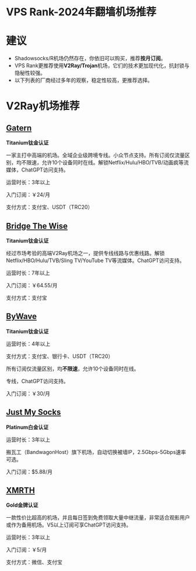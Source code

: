 # VPS Rank-2024年翻墙机场推荐

# 建议

- Shadowsocks/R机场仍然存在，你依旧可以购买，推荐**按月订阅**。
- VPS Rank更推荐使用**V2Ray/Trojan**机场，它们的技术更加现代化，抗封锁与隐秘性较强。
- 以下列表的厂商经过多年的观察，稳定性较高，更推荐选择。



# V2Ray机场推荐

## [Gatern](https://shuttle.gt-all.com/aff.php?aff=5181)

**Titanium钛金认证**

一家主打中高端的机场。全域企业级跨境专线。小众节点支持。所有订阅仅流量区别，均不限速，允许10个设备同时在线。解锁Netflix/Hulu/HBO/TVB/动画疯等流媒体，ChatGPT访问支持。

运营时长：3年以上

入门订阅：￥24/月

支付方式：支付宝、USDT（TRC20）



## [Bridge The Wise](https://patriot.ninja/aff.php?aff=2143)

**Titanium钛金认证**

经过市场考验的高端V2Ray机场之一，提供专线线路与优惠线路。解锁Netflix/HBO/Hulu/TVB/Sling TV/YouTube TV等流媒体。ChatGPT访问支持。

运营时长：7年以上

入门订阅：￥64.55/月

支付方式：支付宝



## [ByWave](https://user.by.ltd/aff.php?aff=15543)

**Titanium钛金认证**

运营时长：4年以上

支付方式：支付宝、银行卡、USDT（TRC20）

所有订阅仅流量区别，均**不限速**，允许10个设备同时在线。

专线，ChatGPT访问支持。

入门订阅：￥30/月



## [Just My Socks](https://justmysocks5.net/members/aff.php?aff=28464)

**Platinum白金认证**

运营时长：3年以上

搬瓦工（BandwagonHost）旗下机场，自动切换被墙IP，2.5Gbps-5Gbps速率可选。

入门订阅：$5.88/月



## [XMRTH](https://xmrth.site/auth/register?code=CauL)

**Gold金牌认证**

一款性价比超高的机场，并且每日签到免费领取大量中继流量，非常适合观影用户或作为备用机场。V5以上订阅可享ChatGPT访问支持。

运营时长：3年以上

入门订阅：￥5/月

支付方式：微信、支付宝



